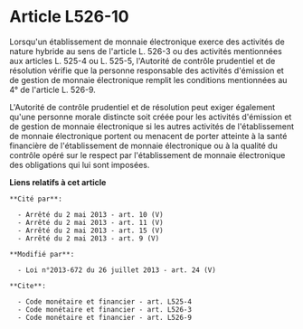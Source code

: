 # Article L526-10

Lorsqu'un établissement de monnaie électronique exerce des activités de nature hybride au sens de l'article L. 526-3 ou des
activités mentionnées aux articles L. 525-4 ou L. 525-5, l'Autorité de contrôle prudentiel et de résolution vérifie que la
personne responsable des activités d'émission et de gestion de monnaie électronique remplit les conditions mentionnées au 4°
de l'article L. 526-9. 

L'Autorité de contrôle prudentiel et de résolution peut exiger également qu'une personne morale distincte soit créée pour les
activités d'émission et de gestion de monnaie électronique si les autres activités de l'établissement de monnaie électronique
portent ou menacent de porter atteinte à la santé financière de l'établissement de monnaie électronique ou à la qualité du
contrôle opéré sur le respect par l'établissement de monnaie électronique des obligations qui lui sont imposées.

**Liens relatifs à cet article**

	**Cité par**:

	  - Arrêté du 2 mai 2013 - art. 10 (V)
	  - Arrêté du 2 mai 2013 - art. 11 (V)
	  - Arrêté du 2 mai 2013 - art. 15 (V)
	  - Arrêté du 2 mai 2013 - art. 9 (V)

	**Modifié par**:

	  - Loi n°2013-672 du 26 juillet 2013 - art. 24 (V)

	**Cite**:

	  - Code monétaire et financier - art. L525-4
	  - Code monétaire et financier - art. L526-3
	  - Code monétaire et financier - art. L526-9
